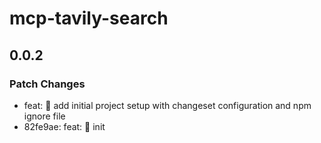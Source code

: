 # mcp-tavily-search

## 0.0.2

### Patch Changes

- feat: 🎉 add initial project setup with changeset configuration and
  npm ignore file
- 82fe9ae: feat: 🎉 init
